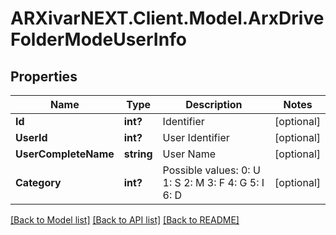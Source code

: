 # ARXivarNEXT.Client.Model.ArxDriveFolderModeUserInfo
## Properties

Name | Type | Description | Notes
------------ | ------------- | ------------- | -------------
**Id** | **int?** | Identifier | [optional] 
**UserId** | **int?** | User Identifier | [optional] 
**UserCompleteName** | **string** | User Name | [optional] 
**Category** | **int?** | Possible values:  0: U  1: S  2: M  3: F  4: G  5: I  6: D  | [optional] 

[[Back to Model list]](../README.md#documentation-for-models) [[Back to API list]](../README.md#documentation-for-api-endpoints) [[Back to README]](../README.md)

